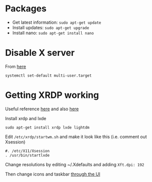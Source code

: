 # Packages
* Get latest information: `sudo apt-get update`
* Install updates: `sudo apt-get upgrade`
* Install nano: `sudo apt-get install nano`

# Disable X server
From [here](http://unix.stackexchange.com/a/264417)
```
systemctl set-default multi-user.target
```

# Getting XRDP working
Useful reference [here](https://www.reddit.com/r/Lubuntu/comments/2qxacn/getting_xrdp_working_on_lubuntu/) and also [here](https://bbs.archlinux.org/viewtopic.php?id=182374)

Install xrdp and lxde
```
sudo apt-get install xrdp lxde lightdm
```

Edit `/etc/xrdp/startwm.sh` and make it look like this (i.e. comment out Xsession)
```
#. /etc/X11/Xsession
. /usr/bin/startlxde
```

Change resolutions by editing ~/.Xdefaults and adding `Xft.dpi: 192`

Then change icons and taskbar [through the UI](https://askubuntu.com/questions/103807/how-can-i-change-the-icon-size-on-lubuntus-desktop)
